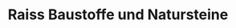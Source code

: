 ---
title: "Raiss Baustoffe und Natursteine"
url: /thannhausen/raiss-baustoffe-und-natursteine/
shop: Baustoffe
---